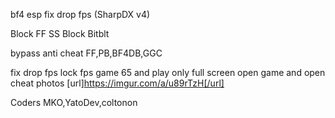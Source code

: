 bf4 esp fix drop fps (SharpDX v4)

Block FF SS
Block Bitblt

bypass anti cheat FF,PB,BF4DB,GGC

fix drop fps lock fps game 65 and play only full screen
open game and open cheat
photos
[url]https://imgur.com/a/u89rTzH[/url]

Coders MKO,YatoDev,coltonon
